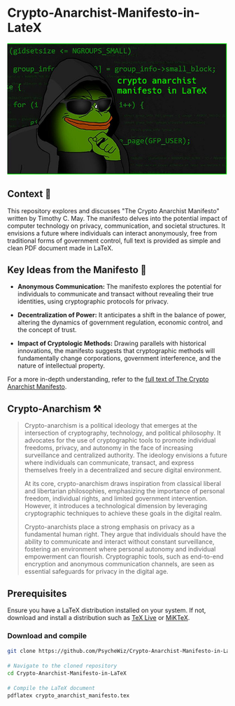 # Crypto-Anarchist-Manifesto-in-LateX
<div align="center">
  <img src="assets/crypto_pepe.jpg">
  <br>
</div>

## Context 📖
This repository explores and discusses "The Crypto Anarchist Manifesto" written by Timothy C. May. The manifesto delves into the potential impact of computer technology on privacy, communication, and societal structures. It envisions a future where individuals can interact anonymously, free from traditional forms of government control, full text is provided as simple and clean PDF document made in LaTeX.

## Key Ideas from the Manifesto 🔐
- **Anonymous Communication:** The manifesto explores the potential for individuals to communicate and transact without revealing their true identities, using cryptographic protocols for privacy.

- **Decentralization of Power:** It anticipates a shift in the balance of power, altering the dynamics of government regulation, economic control, and the concept of trust.

- **Impact of Cryptologic Methods:** Drawing parallels with historical innovations, the manifesto suggests that cryptographic methods will fundamentally change corporations, government interference, and the nature of intellectual property.

For a more in-depth understanding, refer to the [full text of The Crypto Anarchist Manifesto](https://github.com/PsycheWiz/Crypto-Anarchist-Manifesto-in-LaTeX/blob/main/crypto_anarchist_manifesto.pdf).

## Crypto-Anarchism ⚒️
>Crypto-anarchism is a political ideology that emerges at the intersection of cryptography, technology, and political philosophy. It advocates for the use of cryptographic tools to promote individual freedoms, privacy, and autonomy in the face of increasing surveillance and centralized authority. The ideology envisions a future where individuals can communicate, transact, and express themselves freely in a decentralized and secure digital environment.
>
>At its core, crypto-anarchism draws inspiration from classical liberal and libertarian philosophies, emphasizing the importance of personal freedom, individual rights, and limited government intervention. However, it introduces a technological dimension by leveraging cryptographic techniques to achieve these goals in the digital realm.
>
>Crypto-anarchists place a strong emphasis on privacy as a fundamental human right. They argue that individuals should have the ability to communicate and interact without constant surveillance, fostering an environment where personal autonomy and individual empowerment can flourish. Cryptographic tools, such as end-to-end encryption and anonymous communication channels, are seen as essential safeguards for privacy in the digital age.

## Prerequisites
Ensure you have a LaTeX distribution installed on your system. If not, download and install a distribution such as [TeX Live](https://www.tug.org/texlive/) or [MiKTeX](https://miktex.org/).

### Download and compile  
```bash
git clone https://github.com/PsycheWiz/Crypto-Anarchist-Manifesto-in-LaTeX.git

# Navigate to the cloned repository
cd Crypto-Anarchist-Manifesto-in-LaTeX

# Compile the LaTeX document
pdflatex crypto_anarchist_manifesto.tex
